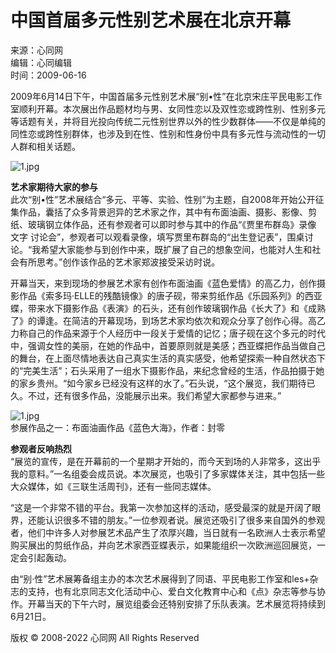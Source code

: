 # 中国首届多元性别艺术展在北京开幕

来源：心同网  
编辑：心同编辑  
时间：2009-06-16

2009年6月14日下午，中国首届多元性别艺术展“别•性”在北京宋庄平民电影工作室顺利开幕。本次展出作品题材均与男、女同性恋以及双性恋或跨性别、性别多元等话题有关，并将目光投向传统二元性别世界以外的性少数群体——不仅是单纯的同性恋或跨性别群体，也涉及到在性、性别和性身份中具有多元性与流动性的一切人群和相关话题。

![1.jpg](https://www.hbcms/upload/image/200906/big/e8/e8dfa9698106474deaf0c67d31aacbf9.jpg)

**艺术家期待大家的参与**  
此次“别•性”艺术展结合“多元、平等、实验、性别”为主题，自2008年开始公开征集作品，囊括了众多背景迥异的艺术家之作，其中有布面油画、摄影、影像、剪纸、玻璃钢立体作品，还有参观者可以即时参与其中的作品“《贾里布群岛》录像 文字 讨论会”，参观者可以观看录像，填写贾里布群岛的“出生登记表”，围桌讨论。“我希望大家能参与到创作中来，既扩展了自己的想象空间，也能对人生和社会有所思考。”创作该作品的艺术家郑波接受采访时说。

开幕当天，来到现场的参展艺术家有创作布面油画《蓝色爱情》的高乙力，创作摄影作品《索多玛·ELLE的残酷镜像》的唐子砚，带来剪纸作品《乐园系列》的西亚蝶，带来水下摄影作品《表演》的石头，还有创作玻璃钢作品《长大了》和《成熟了》的谭逢。在简洁的开幕现场，到场艺术家均依次和观众分享了创作心得。高乙力称自己的作品来源于个人经历中一段关于爱情的记忆；唐子砚在这个多元的时代中，强调女性的美丽，在她的作品中，首要原则就是美感；西亚蝶把作品当做自己的舞台，在上面尽情地表达自己真实生活的真实感受，他希望探索一种自然状态下的“完美生活”；石头采用了一组水下摄影作品，来纪念曾经的生活，作品拍摄于她的家乡贵州。“如今家乡已经没有这样的水了。”石头说，“这个展览，我们期待已久。不过，还有很多作品，没能展示出来。我们希望大家都参与进来。”

![1.jpg](https://www.hbcms/upload/image/200906/big/69/695080e5d9fb9ad23fd4cbde74b18dac.jpg)  
参展作品之一：布面油画作品《蓝色大海》，作者：封零

**参观者反响热烈**  
“展览的宣传，是在开幕前的一个星期才开始的，而今天到场的人非常多，这出乎我的意料。”一名组委会成员说。本次展览，也吸引了多家媒体关注，其中包括一些大众媒体，如《三联生活周刊》，还有一些同志媒体。

“这是一个非常不错的平台。我第一次参加这样的活动，感受最深的就是开阔了眼界，还能认识很多不错的朋友。”一位参观者说。展览还吸引了很多来自国外的参观者，他们中许多人对参展艺术品产生了浓厚兴趣，当日就有一名欧洲人士表示希望购买展出的剪纸作品，并向艺术家西亚蝶表示，如果能组织一次欧洲巡回展览，一定会引起轰动。

由“别·性”艺术展筹备组主办的本次艺术展得到了同语、平民电影工作室和les+杂志的支持，也有北京同志文化活动中心、爱白文化教育中心和《点》杂志等参与协作。开幕当天的下午六时，展览组委会还特别安排了乐队表演。艺术展览将持续到6月21日。

版权 © 2008-2022 心同网 All Rights Reserved